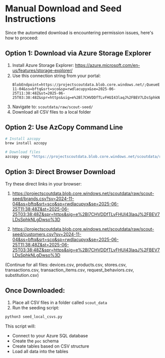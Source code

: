 # Manual Download and Seed Instructions

Since the automated download is encountering permission issues, here's how to proceed:

## Option 1: Download via Azure Storage Explorer

1. Install Azure Storage Explorer: https://azure.microsoft.com/en-us/features/storage-explorer/
2. Use this connection string from your portal:
   ```
   BlobEndpoint=https://projectscoutdata.blob.core.windows.net/;QueueEndpoint=https://projectscoutdata.queue.core.windows.net/;FileEndpoint=https://projectscoutdata.file.core.windows.net/;TableEndpoint=https://projectscoutdata.table.core.windows.net/;SharedAccessSignature=sv=2024-11-04&ss=bftq&srt=sco&sp=rwdlacupyx&se=2025-06-25T11:38:48Z&st=2025-06-25T03:38:48Z&spr=https&sig=e%2Bl7CHVDDfTLvFHUI43laqJ%2FBEV7LDsSphkNLgDwso%3D
   ```
3. Navigate to: `scoutdata/raw/scout-seed/`
4. Download all CSV files to a local folder

## Option 2: Use AzCopy Command Line

```bash
# Install azcopy
brew install azcopy

# Download files
azcopy copy "https://projectscoutdata.blob.core.windows.net/scoutdata/raw/scout-seed/*?sv=2024-11-04&ss=bftq&srt=sco&sp=rwdlacupyx&se=2025-06-25T11:38:48Z&st=2025-06-25T03:38:48Z&spr=https&sig=e%2Bl7CHVDDfTLvFHUI43laqJ%2FBEV7LDsSphkNLgDwso%3D" "./scout_data/" --recursive
```

## Option 3: Direct Browser Download

Try these direct links in your browser:

1. https://projectscoutdata.blob.core.windows.net/scoutdata/raw/scout-seed/brands.csv?sv=2024-11-04&ss=bftq&srt=sco&sp=rwdlacupyx&se=2025-06-25T11:38:48Z&st=2025-06-25T03:38:48Z&spr=https&sig=e%2Bl7CHVDDfTLvFHUI43laqJ%2FBEV7LDsSphkNLgDwso%3D

2. https://projectscoutdata.blob.core.windows.net/scoutdata/raw/scout-seed/customers.csv?sv=2024-11-04&ss=bftq&srt=sco&sp=rwdlacupyx&se=2025-06-25T11:38:48Z&st=2025-06-25T03:38:48Z&spr=https&sig=e%2Bl7CHVDDfTLvFHUI43laqJ%2FBEV7LDsSphkNLgDwso%3D

(Continue for all files: devices.csv, products.csv, stores.csv, transactions.csv, transaction_items.csv, request_behaviors.csv, substitution.csv)

## Once Downloaded:

1. Place all CSV files in a folder called `scout_data`
2. Run the seeding script:

```python
python3 seed_local_csvs.py
```

This script will:
- Connect to your Azure SQL database
- Create the `poc` schema
- Create tables based on CSV structure
- Load all data into the tables
